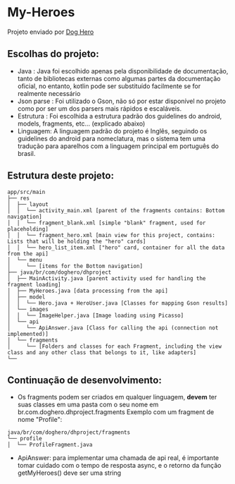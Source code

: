 # My-Heroes
Projeto enviado por [Dog Hero](https://www.doghero.com.br/)

## Escolhas do projeto:
- Java : Java foi escolhido apenas pela disponibilidade de documentação, tanto de bibliotecas externas como algumas partes da documentação oficial, no entanto, kotlin pode ser substituído facilmente se for realmente necessário
- Json parse : Foi utilizado o Gson, não só por estar disponível no projeto como por ser um dos parsers mais rápidos e escaláveis.
- Estrutura : Foi escolhida a estrutura padrão dos guidelines do android, models, fragments, etc... (explicado abaixo)
- Linguagem: A linguagem padrão do projeto é Inglês, seguindo os guidelines do android para nomeclatura, mas o sistema tem uma tradução para aparelhos com a linguagem principal em português do brasil.

## Estrutura deste projeto:
```
app/src/main
├── res
│  ├── layout
│  │  └── activity_main.xml [parent of the fragments contains: Bottom navigation]
│  │  └── fragment_blank.xml [simple "blank" fragment, used for placeholding]
│  │  └── fragment_hero.xml [main view for this project, contains: Lists that will be holding the "hero" cards]
│  │  └── hero_list_item.xml ["hero" card, container for all the data from the api]
│  └── menu
│     └── [items for the Bottom navigation]
├── java/br/com/doghero/dhproject
│  ├── MainActivity.java [parent activity used for handling the fragment loading]
│  ├── MyHeroes.java [data processing from the api]
│  ├── model
│  │  └── Hero.java + HeroUser.java [Classes for mapping Gson results]
│  └── images
│  │  └── ImageHelper.java [Image loading using Picasso]
│  └── api
│     └── ApiAnswer.java [Class for calling the api (connection not implemented)]
│  └── fragments
│     └── [Folders and classes for each Fragment, including the view class and any other class that belongs to it, like adapters]
└──
```

## Continuação de desenvolvimento:
- Os fragments podem ser criados em qualquer linguagem, **devem** ter suas classes em uma pasta com o seu nome em br.com.doghero.dhproject.fragments
Exemplo com um fragment de nome "Profile": 
```
java/br/com/doghero/dhproject/fragments
└── profile
│  └── ProfileFragment.java
```
- ApiAnswer: para implementar uma chamada de api real, é importante tomar cuidado com o tempo de resposta async, e o retorno da função getMyHeroes() deve ser uma string
